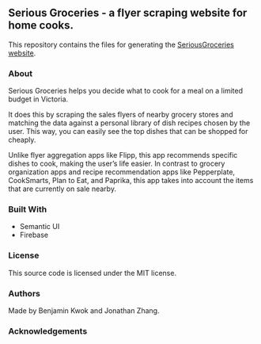 ## Serious Groceries - a flyer scraping website for home cooks.

This repository contains the files for generating the [SeriousGroceries website](https://seriousgroceries.firebaseapp.com/).

### About

Serious Groceries helps you decide what to cook for a meal on a limited budget in Victoria. 

It does this by scraping the sales flyers of nearby grocery stores and matching the data against a personal library
of dish recipes chosen by the user. This way, you can easily see the top dishes that can be shopped for cheaply.

Unlike flyer aggregation apps like Flipp, this app recommends specific dishes to cook, making the user’s life easier. 
In contrast to grocery organization apps and recipe recommendation apps like Pepperplate, CookSmarts, Plan to Eat, 
and Paprika, this app takes into account the items that are currently on sale nearby.

### Built With

* Semantic UI
* Firebase

### License

This source code is licensed under the MIT license.

### Authors

Made by Benjamin Kwok and Jonathan Zhang.

### Acknowledgements


